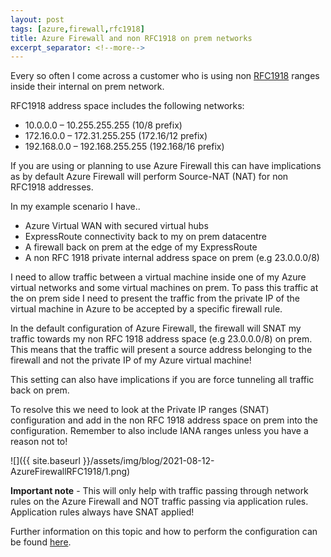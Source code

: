 ```yaml
---
layout: post
tags: [azure,firewall,rfc1918]
title: Azure Firewall and non RFC1918 on prem networks
excerpt_separator: <!--more-->
---
```

Every so often I come across a customer who is using non <a href="https://datatracker.ietf.org/doc/html/rfc1918">RFC1918</a> ranges inside their internal on prem network.

RFC1918 address space includes the following networks:

- 10.0.0.0 – 10.255.255.255  (10/8 prefix)
- 172.16.0.0 – 172.31.255.255  (172.16/12 prefix)
- 192.168.0.0 – 192.168.255.255 (192.168/16 prefix)

If you are using or planning to use Azure Firewall this can have implications as by default Azure Firewall will perform Source-NAT (NAT) for non RFC1918 addresses.

In my example scenario I have..

- Azure Virtual WAN with secured virtual hubs 
- ExpressRoute connectivity back to my on prem datacentre
- A firewall back on prem at the edge of my ExpressRoute
- A non RFC 1918 private internal address space on prem (e.g 23.0.0.0/8)

I need to allow traffic between a virtual machine inside one of my Azure virtual networks and some virtual machines on prem. To pass this traffic at the on prem side I need to present the traffic from the private IP of the virtual machine in Azure to be accepted by a specific firewall rule.

In the default configuration of Azure Firewall, the firewall will SNAT my traffic towards my non RFC 1918 address space (e.g 23.0.0.0/8) on prem. This means that the traffic will present a source address belonging to the firewall and not the private IP of my Azure virtual machine!

This setting can also have implications if you are force tunneling all traffic back on prem.

To resolve this we need to look at the Private IP ranges (SNAT) configuration and add in the non RFC 1918 address space on prem into the configuration. Remember to also include IANA ranges unless you have a reason not to!

![]({{ site.baseurl }}/assets/img/blog/2021-08-12-AzureFirewallRFC1918/1.png)

**Important note** - This will only help with traffic passing through network rules on the Azure Firewall and NOT traffic passing via application rules. Application rules always have SNAT applied!

Further information on this topic and how to perform the configuration can be found <a href="https://docs.microsoft.com/en-us/azure/firewall/snat-private-range">here</a>.






